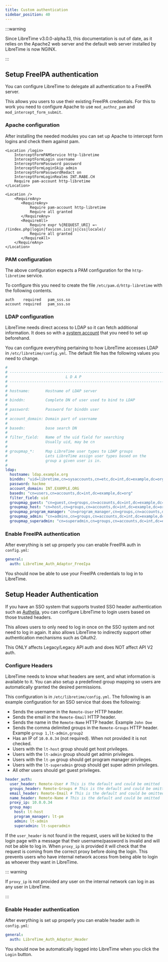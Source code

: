 ```yaml
---
title: Custom authentication
sidebar_position: 40
---
```


:::warning

Since LibreTime v3.0.0-alpha.13, this documentation is out of date, as it relies on the Apache2 web server and the default web server installed by LibreTime is now NGINX.

:::

## Setup FreeIPA authentication

You can configure LibreTime to delegate all authentication to a FreeIPA server.

This allows you users to use their existing FreeIPA credentials. For this to
work you need to configure Apache to use `mod_authnz_pam` and `mod_intercept_form_submit`.

### Apache configuration

After installing the needed modules you can set up Apache to intercept form logins and
check them against pam.

```apacheconf
<Location /login>
    InterceptFormPAMService http-libretime
    InterceptFormLogin username
    InterceptFormPassword password
    InterceptFormLoginSkip admin
    InterceptFormPasswordRedact on
    InterceptFormLoginRealms INT.RABE.CH
    Require pam-account http-libretime
</Location>

<Location />
    <RequireAny>
       <RequireAny>
           Require pam-account http-libretime
           Require all granted
       </RequireAny>
       <RequireAll>
           Require expr %{REQUEST_URI} =~  /(index.php|login|favicon.ico|js|css|locale)/
           Require all granted
       </RequireAll>
    </RequireAny>
</Location>
```

### PAM configuration

The above configuration expects a PAM configuration for the `http-libretime` service.

To configure this you need to create the file `/etc/pam.d/http-libretime` with the following contents.

```
auth    required   pam_sss.so
account required   pam_sss.so
```

### LDAP configuration

LibreTime needs direct access to LDAP so it can fetch additional information. It does so with
a [system account](https://www.freeipa.org/page/HowTo/LDAP#System_Accounts) that you need to
set up beforehand.

You can configure everything pertaining to how LibreTime accesses LDAP in
`/etc/libretime/config.yml`. The default file has the following values you need to change.

```yml
#
# ----------------------------------------------------------------------
#                          L D A P
# ----------------------------------------------------------------------
#
# hostname:       Hostname of LDAP server
#
# binddn:         Complete DN of user used to bind to LDAP
#
# password:       Password for binddn user
#
# account_domain: Domain part of username
#
# basedn:         base search DN
#
# filter_field:   Name of the uid field for searching
#                 Usually uid, may be cn
#
# groupmap_*:     Map LibreTime user types to LDAP groups
#                 Lets LibreTime assign user types based on the
#                 group a given user is in.
#
ldap:
  hostname: ldap.example.org
  binddn: "uid=libretime,cn=sysaccounts,cn=etc,dc=int,dc=example,dc=org"
  password: hackme
  account_domain: INT.EXAMPLE.ORG
  basedn: "cn=users,cn=accounts,dc=int,dc=example,dc=org"
  filter_field: uid
  groupmap_guest: "cn=guest,cn=groups,cn=accounts,dc=int,dc=example,dc=org"
  groupmap_host: "cn=host,cn=groups,cn=accounts,dc=int,dc=example,dc=org"
  groupmap_program_manager: "cn=program_manager,cn=groups,cn=accounts,dc=int,dc=example,dc=org"
  groupmap_admin: "cn=admins,cn=groups,cn=accounts,dc=int,dc=example,dc=org"
  groupmap_superadmin: "cn=superadmin,cn=groups,cn=accounts,dc=int,dc=example,dc=org"
```

### Enable FreeIPA authentication

After everything is set up properly you can enable FreeIPA auth in `config.yml`:

```yml
general:
  auth: LibreTime_Auth_Adaptor_FreeIpa
```

You should now be able to use your FreeIPA credentials to log in to LibreTime.

## Setup Header Authentication

If you have an SSO system that supports trusted SSO header authentication such as [Authelia](https://www.authelia.com/),
you can configure LibreTime to login users based on those trusted headers.

This allows users to only need to log in once on the SSO system and not need to log in again. It also allows LibreTime
to indirectly support other authentication mechanisms such as OAuth2.

This ONLY affects Legacy/Legacy API auth and does NOT affect API V2 auth.

### Configure Headers

LibreTime needs to know what headers are sent, and what information is available to it. You can also
setup a predefined group mapping so users are automatically granted the desired permissions.

This configuration is in `/etc/libretime/config.yml`. The following is an example configuration for an SSO service
that does the following:

- Sends the username in the `Remote-User` HTTP header.
- Sends the email in the `Remote-Email` HTTP header.
- Sends the name in the `Remote-Name` HTTP header. Example `John Doe`
- Sends the comma delimited groups in the `Remote-Groups` HTTP header. Example `group 1,lt-admin,group2`
- Has an IP of `10.0.0.34` (not required). When not provided it is not checked.
- Users with the `lt-host` group should get host privileges.
- Users with the `lt-admin` group should get admin privileges.
- Users with the `lt-pm` group should get program manager privileges.
- Users with the `lt-superadmin` group should get super admin privileges.
- All other users should get guest privileges.

```yml
header_auth:
  user_header: Remote-User # This is the default and could be omitted
  groups_header: Remote-Groups # This is the default and could be omitted
  email_header: Remote-Email # This is the default and could be omitted
  name_header: Remote-Name # This is the default and could be omitted
  proxy_ip: 10.0.0.34
  group_map:
    host: lt-host
    program_manager: lt-pm
    admin: lt-admin
    superadmin: lt-superadmin
```

If the `user_header` is not found in the request, users will be kicked to the login page
with a message that their username/password is invalid and will not be able to log in. When `proxy_ip` is provided
it will check that the request is coming from the correct proxy before doing the login. This prevents users who have
internal network access from being able to login as whoever they want in LibreTime.

::: warning

If `proxy_ip` is not provided any user on the internal network can log in as any user in LibreTime.

:::

### Enable Header authentication

After everything is set up properly you can enable header auth in `config.yml`:

```yml
general:
  auth: LibreTime_Auth_Adaptor_Header
```

You should now be automatically logged into LibreTime when you click the `Login` button.
